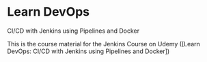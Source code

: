 # Learn DevOps

CI/CD with Jenkins using Pipelines and Docker

This is the course material for the Jenkins Course on Udemy ([Learn DevOps: CI/CD with Jenkins using Pipelines and Docker])

